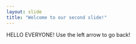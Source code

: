 ```yaml
---
layout: slide
title: "Welcome to our second slide!"
---
```

HELLO EVERYONE!
Use the left arrow to go back!
